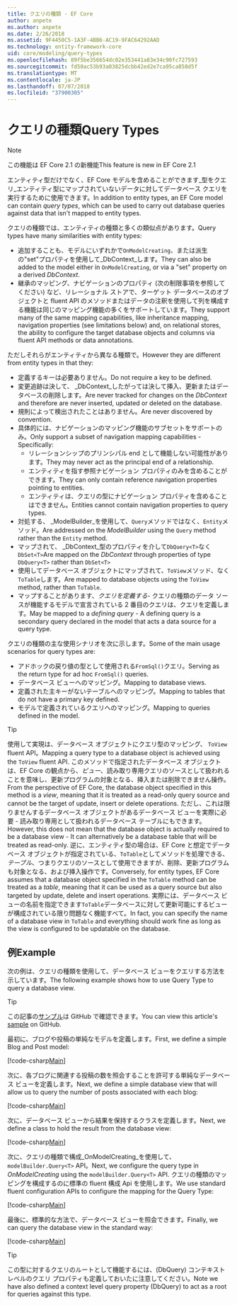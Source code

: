 ```yaml
---
title: クエリの種類 - EF Core
author: anpete
ms.author: anpete
ms.date: 2/26/2018
ms.assetid: 9F4450C5-1A3F-4BB6-AC19-9FAC64292AAD
ms.technology: entity-framework-core
uid: core/modeling/query-types
ms.openlocfilehash: 89f5be356654dc02e353441a83e34c90fc727593
ms.sourcegitcommit: fd50ac53b93a03825dcbb42ed2e7ca95ca858d5f
ms.translationtype: MT
ms.contentlocale: ja-JP
ms.lasthandoff: 07/07/2018
ms.locfileid: "37900305"
---
```

# <a name="query-types"></a><span data-ttu-id="031c5-102">クエリの種類</span><span class="sxs-lookup"><span data-stu-id="031c5-102">Query Types</span></span>
> [!NOTE]
> <span data-ttu-id="031c5-103">この機能は EF Core 2.1 の新機能</span><span class="sxs-lookup"><span data-stu-id="031c5-103">This feature is new in EF Core 2.1</span></span>

<span data-ttu-id="031c5-104">エンティティ型だけでなく、EF Core モデルを含めることができます_型をクエリ_エンティティ型にマップされていないデータに対してデータベース クエリを実行するために使用できます。</span><span class="sxs-lookup"><span data-stu-id="031c5-104">In addition to entity types, an EF Core model can contain _query types_, which can be used to carry out database queries against data that isn't mapped to entity types.</span></span>

<span data-ttu-id="031c5-105">クエリの種類では、エンティティの種類と多くの類似点があります。</span><span class="sxs-lookup"><span data-stu-id="031c5-105">Query types have many similarities with entity types:</span></span>

- <span data-ttu-id="031c5-106">追加することも、モデルにいずれかで`OnModelCreating`、または派生の"set"プロパティを使用して_DbContext_します。</span><span class="sxs-lookup"><span data-stu-id="031c5-106">They can also be added to the model either in `OnModelCreating`, or via a "set" property on a derived _DbContext_.</span></span>
- <span data-ttu-id="031c5-107">継承のマッピング、ナビゲーションのプロパティ (次の制限事項を参照してください) など、リレーショナル ストアで、ターゲット データベースのオブジェクトと fluent API のメソッドまたはデータの注釈を使用して列を構成する機能は同じのマッピング機能の多くをサポートしています。</span><span class="sxs-lookup"><span data-stu-id="031c5-107">They support many of the same mapping capabilities, like inheritance mapping, navigation properties (see limitations below) and, on relational stores, the ability to configure the target database objects and columns via fluent API methods or data annotations.</span></span>

<span data-ttu-id="031c5-108">ただしそれらがエンティティから異なる種類で。</span><span class="sxs-lookup"><span data-stu-id="031c5-108">However they are different from entity types in that they:</span></span>

- <span data-ttu-id="031c5-109">定義するキーは必要ありません。</span><span class="sxs-lookup"><span data-stu-id="031c5-109">Do not require a key to be defined.</span></span>
- <span data-ttu-id="031c5-110">変更追跡は決して、 _DbContext_したがっては決して挿入、更新またはデータベースの削除します。</span><span class="sxs-lookup"><span data-stu-id="031c5-110">Are never tracked for changes on the _DbContext_ and therefore are never inserted, updated or deleted on the database.</span></span>
- <span data-ttu-id="031c5-111">規則によって検出されたことはありません。</span><span class="sxs-lookup"><span data-stu-id="031c5-111">Are never discovered by convention.</span></span>
- <span data-ttu-id="031c5-112">具体的には、ナビゲーションのマッピング機能のサブセットをサポートのみ。</span><span class="sxs-lookup"><span data-stu-id="031c5-112">Only support a subset of navigation mapping capabilities - Specifically:</span></span>
  - <span data-ttu-id="031c5-113">リレーションシップのプリンシパル end として機能しない可能性があります。</span><span class="sxs-lookup"><span data-stu-id="031c5-113">They may never act as the principal end of a relationship.</span></span>
  - <span data-ttu-id="031c5-114">エンティティを指す参照ナビゲーション プロパティのみを含めることができます。</span><span class="sxs-lookup"><span data-stu-id="031c5-114">They can only contain reference navigation properties pointing to entities.</span></span>
  - <span data-ttu-id="031c5-115">エンティティは、クエリの型にナビゲーション プロパティを含めることはできません。</span><span class="sxs-lookup"><span data-stu-id="031c5-115">Entities cannot contain navigation properties to query types.</span></span>
- <span data-ttu-id="031c5-116">対処する、 _ModelBuilder_を使用して、`Query`メソッドではなく、`Entity`メソッド。</span><span class="sxs-lookup"><span data-stu-id="031c5-116">Are addressed on the _ModelBuilder_ using the `Query` method rather than the `Entity` method.</span></span>
- <span data-ttu-id="031c5-117">マップされて、 _DbContext_型のプロパティを介して`DbQuery<T>`なく `DbSet<T>`</span><span class="sxs-lookup"><span data-stu-id="031c5-117">Are mapped on the _DbContext_ through properties of type `DbQuery<T>` rather than `DbSet<T>`</span></span>
- <span data-ttu-id="031c5-118">使用してデータベース オブジェクトにマップされて、`ToView`メソッド、なく`ToTable`します。</span><span class="sxs-lookup"><span data-stu-id="031c5-118">Are mapped to database objects using the `ToView` method, rather than `ToTable`.</span></span>
- <span data-ttu-id="031c5-119">マップすることがあります、_クエリを定義する_- クエリの種類のデータ ソースが機能するモデルで宣言されている 2 番目のクエリは、クエリを定義します。</span><span class="sxs-lookup"><span data-stu-id="031c5-119">May be mapped to a _defining query_ - A defining query is a secondary query declared in the model that acts a data source for a query type.</span></span>

<span data-ttu-id="031c5-120">クエリの種類の主な使用シナリオを次に示します。</span><span class="sxs-lookup"><span data-stu-id="031c5-120">Some of the main usage scenarios for query types are:</span></span>

- <span data-ttu-id="031c5-121">アドホックの戻り値の型として使用される`FromSql()`クエリ。</span><span class="sxs-lookup"><span data-stu-id="031c5-121">Serving as the return type for ad hoc `FromSql()` queries.</span></span>
- <span data-ttu-id="031c5-122">データベース ビューへのマッピング。</span><span class="sxs-lookup"><span data-stu-id="031c5-122">Mapping to database views.</span></span>
- <span data-ttu-id="031c5-123">定義された主キーがないテーブルへのマッピング。</span><span class="sxs-lookup"><span data-stu-id="031c5-123">Mapping to tables that do not have a primary key defined.</span></span>
- <span data-ttu-id="031c5-124">モデルで定義されているクエリへのマッピング。</span><span class="sxs-lookup"><span data-stu-id="031c5-124">Mapping to queries defined in the model.</span></span>

> [!TIP]
> <span data-ttu-id="031c5-125">使用して実現は、データベース オブジェクトにクエリ型のマッピング、 `ToView` fluent API。</span><span class="sxs-lookup"><span data-stu-id="031c5-125">Mapping a query type to a database object is achieved using the `ToView` fluent API.</span></span> <span data-ttu-id="031c5-126">このメソッドで指定されたデータベース オブジェクトは、EF Core の観点から、_ビュー_、読み取り専用クエリのソースとして扱われることを意味し、更新プログラムの対象となる、挿入または削除できません操作。</span><span class="sxs-lookup"><span data-stu-id="031c5-126">From the perspective of EF Core, the database object specified in this method is a _view_, meaning that it is treated as a read-only query source and cannot be the target of update, insert or delete operations.</span></span> <span data-ttu-id="031c5-127">ただし、これは限りませんするデータベース オブジェクトがあるデータベース ビューを実際に必要 - 読み取り専用として扱われるデータベース テーブルにもできます。</span><span class="sxs-lookup"><span data-stu-id="031c5-127">However, this does not mean that the database object is actually required to be a database view - It can alternatively be a database table that will be treated as read-only.</span></span> <span data-ttu-id="031c5-128">逆に、エンティティ型の場合は、EF Core と想定でデータベース オブジェクトが指定されている、`ToTable`としてメソッドを処理できる、_テーブル_、つまりクエリのソースとして使用できますが、削除、更新プログラムも対象となる、および挿入操作です。</span><span class="sxs-lookup"><span data-stu-id="031c5-128">Conversely, for entity types, EF Core assumes that a database object specified in the `ToTable` method can be treated as a _table_, meaning that it can be used as a query source but also targeted by update, delete and insert operations.</span></span> <span data-ttu-id="031c5-129">実際には、データベース ビューの名前を指定できます`ToTable`データベースに対して更新可能にするビューが構成されている限り問題なく機能すべて。</span><span class="sxs-lookup"><span data-stu-id="031c5-129">In fact, you can specify the name of a database view in `ToTable` and everything should work fine as long as the view is configured to be updatable on the database.</span></span>

## <a name="example"></a><span data-ttu-id="031c5-130">例</span><span class="sxs-lookup"><span data-stu-id="031c5-130">Example</span></span>

<span data-ttu-id="031c5-131">次の例は、クエリの種類を使用して、データベース ビューをクエリする方法を示しています。</span><span class="sxs-lookup"><span data-stu-id="031c5-131">The following example shows how to use Query Type to query a database view.</span></span>

> [!TIP]
> <span data-ttu-id="031c5-132">この記事の[サンプル](https://github.com/aspnet/EntityFrameworkCore/tree/dev/samples/QueryTypes)は GitHub で確認できます。</span><span class="sxs-lookup"><span data-stu-id="031c5-132">You can view this article's [sample](https://github.com/aspnet/EntityFrameworkCore/tree/dev/samples/QueryTypes) on GitHub.</span></span>

<span data-ttu-id="031c5-133">最初に、ブログや投稿の単純なモデルを定義します。</span><span class="sxs-lookup"><span data-stu-id="031c5-133">First, we define a simple Blog and Post model:</span></span>

[!code-csharp[Main](../../../efcore-repo/samples/QueryTypes/Program.cs#Entities)]

<span data-ttu-id="031c5-134">次に、各ブログに関連する投稿の数を照会することを許可する単純なデータベース ビューを定義します。</span><span class="sxs-lookup"><span data-stu-id="031c5-134">Next, we define a simple database view that will allow us to query the number of posts associated with each blog:</span></span>

[!code-csharp[Main](../../../efcore-repo/samples/QueryTypes/Program.cs#View)]

<span data-ttu-id="031c5-135">次に、データベース ビューから結果を保持するクラスを定義します。</span><span class="sxs-lookup"><span data-stu-id="031c5-135">Next, we define a class to hold the result from the database view:</span></span>

[!code-csharp[Main](../../../efcore-repo/samples/QueryTypes/Program.cs#QueryType)]

<span data-ttu-id="031c5-136">次に、クエリの種類で構成_OnModelCreating_を使用して、 `modelBuilder.Query<T>` API。</span><span class="sxs-lookup"><span data-stu-id="031c5-136">Next, we configure the query type in _OnModelCreating_ using the `modelBuilder.Query<T>` API.</span></span>
<span data-ttu-id="031c5-137">クエリの種類のマッピングを構成するのに標準の fluent 構成 Api を使用します。</span><span class="sxs-lookup"><span data-stu-id="031c5-137">We use standard fluent configuration APIs to configure the mapping for the Query Type:</span></span>

[!code-csharp[Main](../../../efcore-repo/samples/QueryTypes/Program.cs#Configuration)]

<span data-ttu-id="031c5-138">最後に、標準的な方法で、データベース ビューを照会できます。</span><span class="sxs-lookup"><span data-stu-id="031c5-138">Finally, we can query the database view in the standard way:</span></span>

[!code-csharp[Main](../../../efcore-repo/samples/QueryTypes/Program.cs#Query)]

> [!TIP]
> <span data-ttu-id="031c5-139">この型に対するクエリのルートとして機能するには、(DbQuery) コンテキスト レベルのクエリ プロパティも定義しておいたに注意してください。</span><span class="sxs-lookup"><span data-stu-id="031c5-139">Note we have also defined a context level query property (DbQuery) to act as a root for queries against this type.</span></span>
